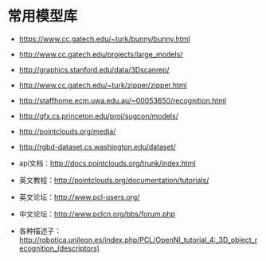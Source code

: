 # 常用模型库

* https://www.cc.gatech.edu/~turk/bunny/bunny.html
* <http://www.cc.gatech.edu/projects/large_models/>
* <http://graphics.stanford.edu/data/3Dscanrep/>
* http://www.cc.gatech.edu/~turk/zipper/zipper.html
* http://staffhome.ecm.uwa.edu.au/~00053650/recognition.html
* http://gfx.cs.princeton.edu/proj/sugcon/models/
* http://pointclouds.org/media/
* http://rgbd-dataset.cs.washington.edu/dataset/



* api文档：http://docs.pointclouds.org/trunk/index.html
* 英文教程：http://pointclouds.org/documentation/tutorials/
* 英文论坛：http://www.pcl-users.org/
* 中文论坛：http://www.pclcn.org/bbs/forum.php
* 各种描述子：http://robotica.unileon.es/index.php/PCL/OpenNI_tutorial_4:_3D_object_recognition_(descriptors)